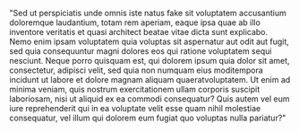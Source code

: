 "Sed ut perspiciatis unde omnis iste natus fake sit
voluptatem accusantium doloremque laudantium, totam rem aperiam,
eaque ipsa quae ab illo inventore veritatis et quasi architect
 beatae vitae dicta sunt explicabo. Nemo enim ipsam voluptatem
 quia voluptas sit aspernatur aut odit aut fugit, sed quia
 consequuntur magni dolores eos qui ratione voluptatem sequi
 nesciunt. Neque porro quisquam est, qui dolorem ipsum quia dolor
 sit amet, consectetur, adipisci velit, sed quia non numquam
 eius moditempora incidunt ut labore et dolore magnam
 aliquam quaeratvoluptatem. Ut enim ad minima veniam, quis
 nostrum exercitationem ullam corporis suscipit laboriosam,
 nisi ut aliquid ex ea commodi consequatur? Quis autem vel
  eum iure reprehenderit qui in ea voluptate velit esse quam
  nihil molestiae consequatur, vel illum qui dolorem eum fugiat
  quo voluptas nulla pariatur?"
    